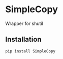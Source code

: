 SimpleCopy
==============

Wrapper for shutil

Installation
------------

``pip install SimpleCopy``